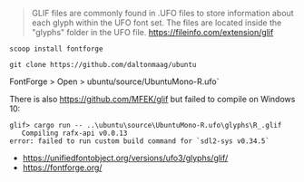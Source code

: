 > GLIF files are commonly found in .UFO files to store information about each glyph within the UFO font set. The files are located inside the "glyphs" folder in the UFO file. https://fileinfo.com/extension/glif

`scoop install fontforge`

`git clone https://github.com/daltonmaag/ubuntu`

FontForge > Open > ubuntu/source/UbuntuMono-R.ufo`

There is also https://github.com/MFEK/glif but failed to compile on Windows 10:

```
glif> cargo run -- ..\ubuntu\source\UbuntuMono-R.ufo\glyphs\R_.glif
   Compiling rafx-api v0.0.13
error: failed to run custom build command for `sdl2-sys v0.34.5`
```

- https://unifiedfontobject.org/versions/ufo3/glyphs/glif/
- https://fontforge.org/
